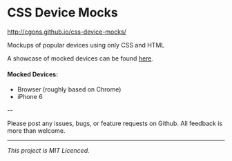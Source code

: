 # CSS Device Mocks
http://cgons.github.io/css-device-mocks/

Mockups of popular devices using only CSS and HTML

A showcase of mocked devices can be found [here](http://cgons.github.io/css-device-mocks/).

#### Mocked Devices:
- Browser (roughly based on Chrome)
- iPhone 6

--

Please post any issues, bugs, or feature requests on Github. All feedback is more than welcome.

---
_This project is MIT Licenced._
